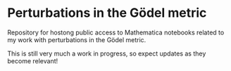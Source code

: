 # Perturbations in the Gödel metric
Repository for hostong public access to Mathematica notebooks related to my work with perturbations in the Gödel metric.

This is still very much a work in progress, so expect updates as they become relevant!
